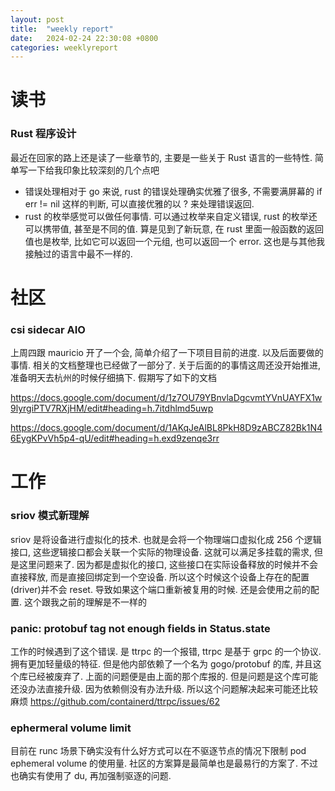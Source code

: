 ```yaml
---
layout: post
title:  "weekly report"
date:   2024-02-24 22:30:08 +0800
categories: weeklyreport
---
```



# 读书

### Rust 程序设计

最近在回家的路上还是读了一些章节的, 主要是一些关于 Rust 语言的一些特性. 简单写一下给我印象比较深刻的几个点吧

- 错误处理相对于 go 来说, rust 的错误处理确实优雅了很多, 不需要满屏幕的 if err != nil 这样的判断, 可以直接优雅的以 ? 来处理错误返回. 
- rust 的枚举感觉可以做任何事情. 可以通过枚举来自定义错误, rust 的枚举还可以携带值, 甚至是不同的值. 算是见到了新玩意, 在 rust 里面一般函数的返回值也是枚举, 比如它可以返回一个元组, 也可以返回一个 error. 这也是与其他我接触过的语言中最不一样的.


# 社区

### csi sidecar AIO

上周四跟 mauricio 开了一个会, 简单介绍了一下项目目前的进度. 以及后面要做的事情. 相关的文档整理也已经做了一部分了. 关于后面的的事情这周还没开始推进, 准备明天去杭州的时候仔细搞下. 假期写了如下的文档

https://docs.google.com/document/d/1z7OU79YBnvlaDgcvmtYVnUAYFX1w9lyrgiPTV7RXjHM/edit#heading=h.7itdhlmd5uwp

https://docs.google.com/document/d/1AKqJeAlBL8PkH8D9zABCZ82Bk1N46EygKPvVh5p4-qU/edit#heading=h.exd9zenqe3rr



# 工作

### sriov 模式新理解

sriov 是将设备进行虚拟化的技术. 也就是会将一个物理端口虚拟化成 256 个逻辑接口, 这些逻辑接口都会关联一个实际的物理设备. 这就可以满足多挂载的需求, 但是这里问题来了. 因为都是虚拟化的接口, 这些接口在实际设备释放的时候并不会直接释放, 而是直接回绑定到一个空设备. 所以这个时候这个设备上存在的配置(driver)并不会 reset. 导致如果这个端口重新被复用的时候. 还是会使用之前的配置. 这个跟我之前的理解是不一样的

### panic: protobuf tag not enough fields in Status.state

工作的时候遇到了这个错误. 是 ttrpc 的一个报错, ttrpc 是基于 grpc 的一个协议. 拥有更加轻量级的特征. 但是他内部依赖了一个名为 gogo/protobuf 的库, 并且这个库已经被废弃了. 上面的问题便是由上面的那个库报的. 但是问题是这个库可能还没办法直接升级. 因为依赖侧没有办法升级. 所以这个问题解决起来可能还比较麻烦 https://github.com/containerd/ttrpc/issues/62

### ephermeral volume limit

目前在 runc 场景下确实没有什么好方式可以在不驱逐节点的情况下限制 pod ephemeral volume 的使用量. 社区的方案算是最简单也是最易行的方案了. 不过也确实有使用了 du, 再加强制驱逐的问题.

